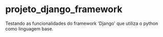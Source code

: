 # projeto_django_framework

Testando as funcionalidades do framework 'Django' que utiliza o python como linguagem base.
